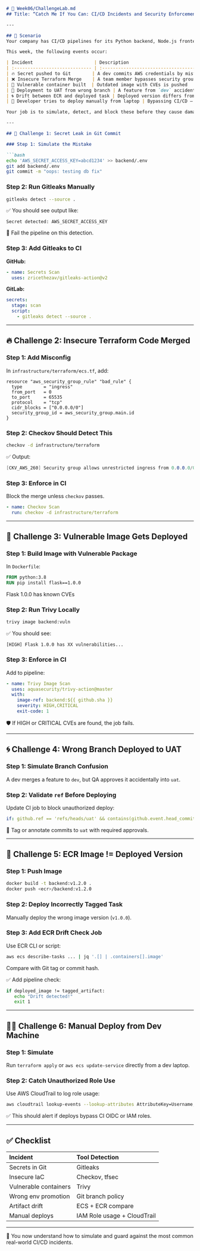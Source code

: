 ````markdown
# 📁 Week06/ChallengeLab.md
## Title: “Catch Me If You Can: CI/CD Incidents and Security Enforcement”

---

## 🧠 Scenario
Your company has CI/CD pipelines for its Python backend, Node.js frontend, and infrastructure (Terraform/CDK).

This week, the following events occur:

| Incident                       | Description                                                     |
| :----------------------------- | :-------------------------------------------------------------- |
| 🔥 Secret pushed to Git        | A dev commits AWS credentials by mistake                        |
| ❌ Insecure Terraform Merge    | A team member bypasses security group validation                |
| 🐛 Vulnerable container built  | Outdated image with CVEs is pushed                              |
| 🚫 Deployment to UAT from wrong branch | A feature from `dev` accidentally gets to UAT                   |
| 🌀 Drift between ECR and deployed task | Deployed version differs from tagged artifact                   |
| 🤖 Developer tries to deploy manually from laptop | Bypassing CI/CD — no traceability                               |

Your job is to simulate, detect, and block these before they cause damage.

---

## 🧪 Challenge 1: Secret Leak in Git Commit

### Step 1: Simulate the Mistake

```bash
echo 'AWS_SECRET_ACCESS_KEY=abcd1234' >> backend/.env
git add backend/.env
git commit -m "oops: testing db fix"
````

### Step 2: Run Gitleaks Manually

```bash
gitleaks detect --source .
```

✅ You should see output like:

```text
Secret detected: AWS_SECRET_ACCESS_KEY
```

🎯 Fail the pipeline on this detection.

### Step 3: Add Gitleaks to CI

**GitHub:**

```yaml
- name: Secrets Scan
  uses: zricethezav/gitleaks-action@v2
```

**GitLab:**

```yaml
secrets:
  stage: scan
  script:
    - gitleaks detect --source .
```

-----

## 🔥 Challenge 2: Insecure Terraform Code Merged

### Step 1: Add Misconfig

In `infrastructure/terraform/ecs.tf`, add:

```hcl
resource "aws_security_group_rule" "bad_rule" {
  type        = "ingress"
  from_port   = 0
  to_port     = 65535
  protocol    = "tcp"
  cidr_blocks = ["0.0.0.0/0"]
  security_group_id = aws_security_group.main.id
}
```

### Step 2: Checkov Should Detect This

```bash
checkov -d infrastructure/terraform
```

✅ Output:

```csharp
[CKV_AWS_260] Security group allows unrestricted ingress from 0.0.0.0/0
```

### Step 3: Enforce in CI

Block the merge unless `checkov` passes.

```yaml
- name: Checkov Scan
  run: checkov -d infrastructure/terraform
```

-----

## 🐳 Challenge 3: Vulnerable Image Gets Deployed

### Step 1: Build Image with Vulnerable Package

In `Dockerfile`:

```dockerfile
FROM python:3.8
RUN pip install flask==1.0.0
```

Flask 1.0.0 has known CVEs

### Step 2: Run Trivy Locally

```bash
trivy image backend:vuln
```

✅ You should see:

```text
[HIGH] Flask 1.0.0 has XX vulnerabilities...
```

### Step 3: Enforce in CI

Add to pipeline:

```yaml
- name: Trivy Image Scan
  uses: aquasecurity/trivy-action@master
  with:
    image-ref: backend:${{ github.sha }}
    severity: HIGH,CRITICAL
    exit-code: 1
```

🛡️ If HIGH or CRITICAL CVEs are found, the job fails.

-----

## 🌀 Challenge 4: Wrong Branch Deployed to UAT

### Step 1: Simulate Branch Confusion

A dev merges a feature to `dev`, but QA approves it accidentally into `uat`.

### Step 2: Validate `ref` Before Deploying

Update CI job to block unauthorized deploy:

```yaml
if: github.ref == 'refs/heads/uat' && contains(github.event.head_commit.message, '[uat-approved]')
```

🔐 Tag or annotate commits to `uat` with required approvals.

-----

## 🧾 Challenge 5: ECR Image \!= Deployed Version

### Step 1: Push Image

```bash
docker build -t backend:v1.2.0 .
docker push <ecr>/backend:v1.2.0
```

### Step 2: Deploy Incorrectly Tagged Task

Manually deploy the wrong image version (`v1.0.0`).

### Step 3: Add ECR Drift Check Job

Use ECR CLI or script:

```bash
aws ecs describe-tasks ... | jq '.[] | .containers[].image'
```

Compare with Git tag or commit hash.

✅ Add pipeline check:

```bash
if deployed_image != tagged_artifact:
   echo "Drift detected!"
   exit 1
```

-----

## 👨‍💻 Challenge 6: Manual Deploy from Dev Machine

### Step 1: Simulate

Run `terraform apply` or `aws ecs update-service` directly from a dev laptop.

### Step 2: Catch Unauthorized Role Use

Use AWS CloudTrail to log role usage:

```bash
aws cloudtrail lookup-events --lookup-attributes AttributeKey=Username,AttributeValue=DevUser
```

✅ This should alert if deploys bypass CI OIDC or IAM roles.

-----

## ✅ Checklist

| Incident         | Tool Detection             |
| :--------------- | :------------------------- |
| Secrets in Git   | Gitleaks                   | Pre-commit, CI scan |
| Insecure IaC     | Checkov, tfsec             | Fail merge          |
| Vulnerable containers | Trivy                      | Fail build          |
| Wrong env promotion | Git branch policy          | Tag validation      |
| Artifact drift   | ECS + ECR compare          | Alert and rollback  |
| Manual deploys   | IAM Role usage + CloudTrail | Alert and block     |

-----

🏁 You now understand how to simulate and guard against the most common real-world CI/CD incidents.

```
```
